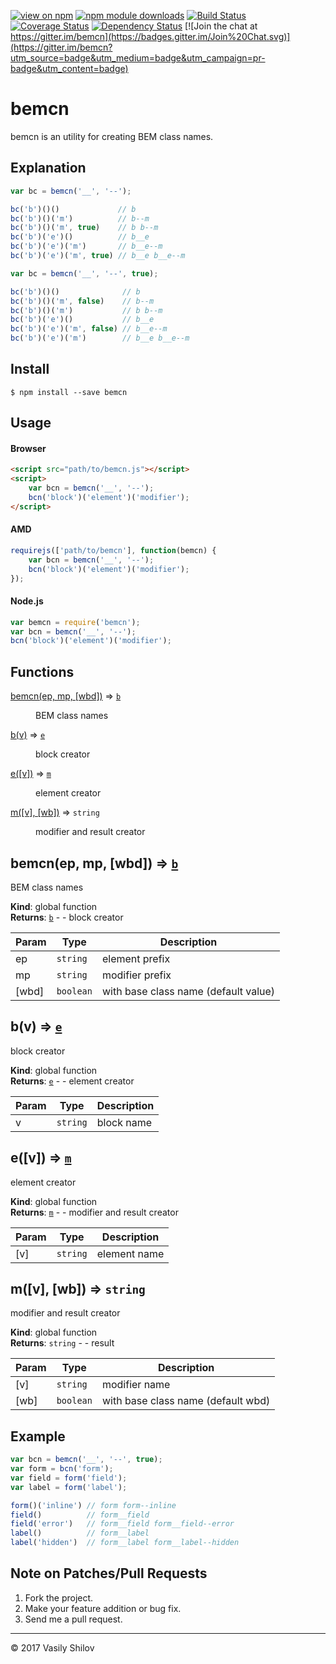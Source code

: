 [![view on npm](http://img.shields.io/npm/v/bemcn.svg)](https://www.npmjs.org/package/bemcn)
[![npm module downloads](http://img.shields.io/npm/dt/bemcn.svg)](https://www.npmjs.org/package/bemcn)
[![Build Status](https://travis-ci.org/uxter/bemcn.svg?branch=master)](https://travis-ci.org/uxter/bemcn)
[![Coverage Status](https://codecov.io/gh/uxter/bemcn/branch/master/graph/badge.svg)](https://codecov.io/gh/uxter/bemcn)
[![Dependency Status](https://david-dm.org/uxter/bemcn.svg)](https://david-dm.org/uxter/bemcn)
[![Join the chat at https://gitter.im/bemcn](https://badges.gitter.im/Join%20Chat.svg)](https://gitter.im/bemcn?utm_source=badge&utm_medium=badge&utm_campaign=pr-badge&utm_content=badge)

# bemcn

bemcn is an utility for creating BEM class names.

## Explanation

```js
var bc = bemcn('__', '--');

bc('b')()()             // b
bc('b')()('m')          // b--m
bc('b')()('m', true)    // b b--m
bc('b')('e')()          // b__e
bc('b')('e')('m')       // b__e--m
bc('b')('e')('m', true) // b__e b__e--m
```

```js
var bc = bemcn('__', '--', true);

bc('b')()()              // b
bc('b')()('m', false)    // b--m
bc('b')()('m')           // b b--m
bc('b')('e')()           // b__e
bc('b')('e')('m', false) // b__e--m
bc('b')('e')('m')        // b__e b__e--m
```

## Install

```
$ npm install --save bemcn
```

## Usage

#### Browser

```html
<script src="path/to/bemcn.js"></script>
<script>
    var bcn = bemcn('__', '--');
    bcn('block')('element')('modifier');
</script>
```

#### AMD

```js
requirejs(['path/to/bemcn'], function(bemcn) {
    var bcn = bemcn('__', '--');
    bcn('block')('element')('modifier');
});
```

#### Node.js

```js
var bemcn = require('bemcn');
var bcn = bemcn('__', '--');
bcn('block')('element')('modifier');
```

## Functions

<dl>
<dt><a href="#bemcn">bemcn(ep, mp, [wbd])</a> ⇒ <code><a href="#b">b</a></code></dt>
<dd><p>BEM class names</p>
</dd>
<dt><a href="#b">b(v)</a> ⇒ <code><a href="#e">e</a></code></dt>
<dd><p>block creator</p>
</dd>
<dt><a href="#e">e([v])</a> ⇒ <code><a href="#m">m</a></code></dt>
<dd><p>element creator</p>
</dd>
<dt><a href="#m">m([v], [wb])</a> ⇒ <code>string</code></dt>
<dd><p>modifier and result creator</p>
</dd>
</dl>

<a name="bemcn"></a>

## bemcn(ep, mp, [wbd]) ⇒ [<code>b</code>](#b)
BEM class names

**Kind**: global function  
**Returns**: [<code>b</code>](#b) - - block creator  

| Param | Type | Description |
| --- | --- | --- |
| ep | <code>string</code> | element prefix |
| mp | <code>string</code> | modifier prefix |
| [wbd] | <code>boolean</code> | with base class name (default value) |

<a name="b"></a>

## b(v) ⇒ [<code>e</code>](#e)
block creator

**Kind**: global function  
**Returns**: [<code>e</code>](#e) - - element creator  

| Param | Type | Description |
| --- | --- | --- |
| v | <code>string</code> | block name |

<a name="e"></a>

## e([v]) ⇒ [<code>m</code>](#m)
element creator

**Kind**: global function  
**Returns**: [<code>m</code>](#m) - - modifier and result creator  

| Param | Type | Description |
| --- | --- | --- |
| [v] | <code>string</code> | element name |

<a name="m"></a>

## m([v], [wb]) ⇒ <code>string</code>
modifier and result creator

**Kind**: global function  
**Returns**: <code>string</code> - - result  

| Param | Type | Description |
| --- | --- | --- |
| [v] | <code>string</code> | modifier name |
| [wb] | <code>boolean</code> | with base class name (default wbd) |


## Example

```js
var bcn = bemcn('__', '--', true);
var form = bcn('form');
var field = form('field');
var label = form('label');

form()('inline') // form form--inline
field()          // form__field
field('error')   // form__field form__field--error
label()          // form__label
label('hidden')  // form__label form__label--hidden
```

## Note on Patches/Pull Requests

1. Fork the project.
2. Make your feature addition or bug fix.
3. Send me a pull request.

* * *

&copy; 2017 Vasily Shilov

